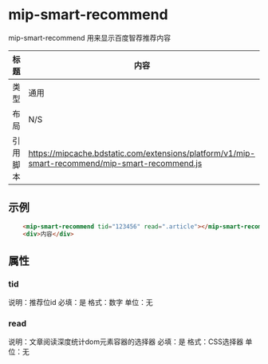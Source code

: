 # mip-smart-recommend

mip-smart-recommend 用来显示百度智荐推荐内容

标题|内容
----|----
类型| 通用
布局|N/S
引用脚本|https://mipcache.bdstatic.com/extensions/platform/v1/mip-smart-recommend/mip-smart-recommend.js

## 示例

```html
    <mip-smart-recommend tid="123456" read=".article"></mip-smart-recommend>
    <div>内容</div>
```

## 属性

### tid

说明：推荐位id
必填：是
格式：数字
单位：无

### read

说明：文章阅读深度统计dom元素容器的选择器
必填：是
格式：CSS选择器
单位：无

